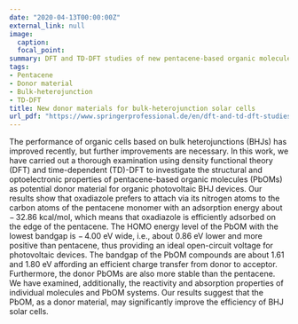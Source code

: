 ```yaml
---
date: "2020-04-13T00:00:00Z"
external_link: null
image:
  caption:
  focal_point: 
summary: DFT and TD-DFT studies of new pentacene-based organic molecules as a donor material for bulk-heterojunction solar cells
tags:
- Pentacene
- Donor material 
- Bulk-heterojunction
- TD-DFT
title: New donor materials for bulk-heterojunction solar cells
url_pdf: "https://www.springerprofessional.de/en/dft-and-td-dft-studies-of-new-pentacene-based-organic-molecules-/17889704"
---
```

The performance of organic cells based on bulk heterojunctions (BHJs) has improved recently, but further improvements are necessary. In this work, we have carried out a thorough examination using density functional theory (DFT) and time-dependent (TD)-DFT to investigate the structural and optoelectronic properties of pentacene-based organic molecules (PbOMs) as potential donor material for organic photovoltaic BHJ devices. Our results show that oxadiazole prefers to attach via its nitrogen atoms to the carbon atoms of the pentacene monomer with an adsorption energy about − 32.86 kcal/mol, which means that oxadiazole is efficiently adsorbed on the edge of the pentacene. The HOMO energy level of the PbOM with the lowest bandgap is − 4.00 eV wide, i.e., about 0.86 eV lower and more positive than pentacene, thus providing an ideal open-circuit voltage for photovoltaic devices. The bandgap of the PbOM compounds are about 1.61 and 1.80 eV affording an efficient charge transfer from donor to acceptor. Furthermore, the donor PbOMs are also more stable than the pentacene. We have examined, additionally, the reactivity and absorption properties of individual molecules and PbOM systems. Our results suggest that the PbOM, as a donor material, may significantly improve the efficiency of BHJ solar cells.


